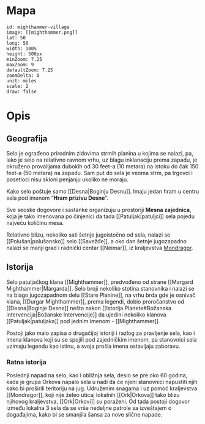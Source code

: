 # Mapa

```leaflet
id: mighthammer-village
image: [[mighthammer.png]]
lat: 50
long: 50
width: 100%
height: 500px
minZoom: 7.25
maxZoom: 9
defaultZoom: 7.25
zoomDelta: 0
unit: miles
scale: 2
draw: false
```

# Opis

## Geografija

Selo je ograđeno prirodnim zidovima strmih planina u kojima se nalazi, pa, iako je selo na relativno ravnom vrhu, uz blagu inklanaciju prema zapadu, je okruženo provalijama dubokih od 30 feet-a (10 metara) na istoku do čak 150 feet-a (50 metara) na zapadu. Sam put do sela je veoma strm, pa trgovci i posetioci nisu skloni penjanju ukoliko ne moraju.

Kako selo poštuje samo [[Desna|Boginju Desnu]]. Imaju jedan hram u centru sela pod imenom “**Hram prizivu Desne**”.

Sve seoske dogovore i sastanke organizuju u prostoriji **Mesna zajednica**, koja je tako imenovana po činjenici da tada [[Patuljak|patuljci]] sela pojedu najveću količinu mesa.

Relativno blizu, nekoliko sati šetnje jugoistočno od sela, nalazi se [[Polušan|polušansko]] selo [[Savežđe]], a oko dan šetnje jugozapadno nalazi se manji grad i radnički centar [[Neimar]], iz kraljevstva [Mondragor](https://www.notion.so/Mondragor-b11c60ba5fdf4904a7e98d23c1a8c828?pvs=21).

## Istorija

Selo patuljačkog klana [[Mighthammer]], predvođeno od strane [[Margard Mighthammer|Margarda]]. Selo broji nekoliko stotina stanovnika i nalazi se na blago jugozapadnom delu [[Stare Planine]], na vrhu brda gde je osnivač klana, [[Durgar Mighthammer]], prema legendi, dobio proročanstvo od [[Desna|Boginje Desne]] nešto nakon [[Istorija Planete#Božanska intervencija|Božanske Intervencije]] da ujedini nekoliko klanova [[Patuljak|patuljaka]] pod jednim imenom - [[Mighthammer]].

Postoji jako malo zapisa o drugačijoj istoriji i razlog za pravljenje sela, kao i imena klanova koji su se spojili pod zajedničkim imenom, pa stanovnici sela uzimaju legendu kao istinu, a svoja prošla imena ostavljaju zaboravu.

### Ratna istorija

Poslednji napad na selo, kao i obližnja sela, desio se pre oko 60 godina, kada je grupa Orkova napalo sela u nadi da će njeni stanovnici napustiti njih kako bi proširili teritoriju na jug. Udruženim snagama i uz pomoć kraljevstva [[Mondragor]], koji nije želeo uticaj lokalnih [[Ork|Orkova]] tako blizu njihovog kraljevstva, [[Ork|Orkovi]] su poraženi. Od tada postoji dogovor između lokalna 3 sela da se vrše nedeljne patrole sa izveštajem o događajima, kako bi se smanjila šansa za nove slične napade.